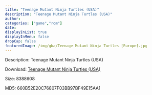 ```yaml
---
title: "Teenage Mutant Ninja Turtles (USA)"
description: "Teenage Mutant Ninja Turtles (USA)"
author: 
categories: ["game","rom"]
date: 
displayInList: true
displayInMenu: false
dropCap: false
featuredImage: /img/gba/Teenage Mutant Ninja Turtles [Europe].jpg
---
```


Description: Teenage Mutant Ninja Turtles (USA)

Download: <a style="text-decoration:underline;" href="https://mega.nz/#!nOwAAaJb!cGSI1zdYMSDf5onPYeMCPMow-ZBdUFFiaQF9D209A8s" target = "_blank" rel = "nofollow" > Teenage Mutant Ninja Turtles (USA)</a>

Size: 8388608

MD5: 660B52E20C76807F03BB97BF49E15AA1

